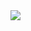 <!--![header](https://capsule-render.vercel.app/api?type=slice&color=timeAuto&height=300&section=header&text=SeungGyu%20Kawk&fontSize=90)-->
<img src="https://2.gall-gif.com/hygall/files/attach/images/82/557/552/189/1786b119778bb1ca718047c3a20e7285.gif" />

